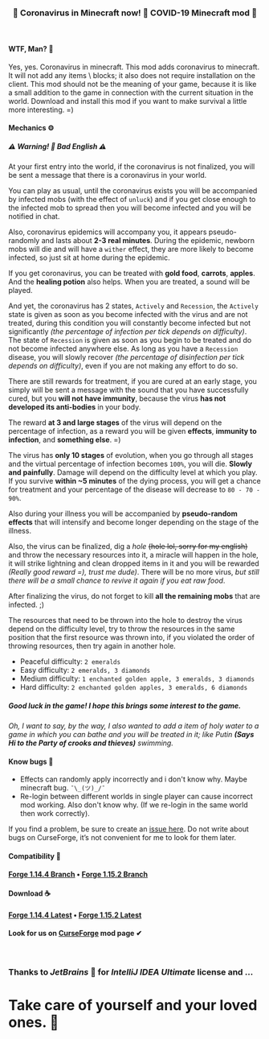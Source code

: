 <h3 align="center">🦠 Coronavirus in Minecraft now! 🦠 COVID-19 Minecraft mod 🦠</h4>

<br/>

#### WTF, Man? 🤨

Yes, yes. Coronavirus in minecraft. This mod adds coronavirus to minecraft. It will not add any items \ blocks; it also does not require installation on the client. This mod should not be the meaning of your game, because it is like a small addition to the game in connection with the current situation in the world. Download and install this mod if you want to make survival a little more interesting. =)

#### Mechanics ⚙

##### ⚠ Warning! 🚧 Bad English ⚠

At your first entry into the world, if the coronavirus is not finalized, you will be sent a message that there is a coronavirus in your world.

You can play as usual, until the coronavirus exists you will be accompanied by infected mobs (with the effect of `unluck`) and if you get close enough to the infected mob to spread then you will become infected and you will be notified in chat.

Also, coronavirus epidemics will accompany you, it appears pseudo-randomly and lasts about **2-3 real minutes**. During the epidemic, newborn mobs will die and will have a `wither` effect, they are more likely to become infected, so just sit at home during the epidemic.

If you get coronavirus, you can be treated with **gold food**, **carrots**, **apples**. And the **healing potion** also helps. When you are treated, a sound will be played.

And yet, the coronavirus has 2 states, `Actively` and `Recession`, the `Actively` state is given as soon as you become infected with the virus and are not treated, during this condition you will constantly become infected but not significantly *(the percentage of infection per tick depends on difficulty)*. The state of `Recession` is given as soon as you begin to be treated and do not become infected anywhere else. As long as you have a `Recession` disease, you will slowly recover *(the percentage of disinfection per tick depends on difficulty)*, even if you are not making any effort to do so.

There are still rewards for treatment, if you are cured at an early stage, you simply will be sent a message with the sound that you have successfully cured, but you **will not have immunity**, because the virus **has not developed its anti-bodies** in your body.

The reward **at 3 and large stages** of the virus will depend on the percentage of infection, as a reward you will be given **effects**, **immunity to infection**, and **something else**. =)

The virus has **only 10 stages** of evolution, when you go through all stages and the virtual percentage of infection becomes `100%`, you will die. **Slowly and painfully**. Damage will depend on the difficulty level at which you play. If you survive **within ~5 minutes** of the dying process, you will get a chance for treatment and your percentage of the disease will decrease to `80 - 70 - 90%`.

Also during your illness you will be accompanied by **pseudo-random effects** that will intensify and become longer depending on the stage of the illness.

Also, the virus can be finalized, dig a *hole* ~~(hole lol, sorry for my english)~~ and throw the necessary resources into it, a miracle will happen in the hole, it will strike lightning and clean dropped items in it and you will be rewarded *(Really good reward =), trust me dude)*. There will be no more virus, *but still there will be a small chance to revive it again if you eat raw food*.

After finalizing the virus, do not forget to kill **all the remaining mobs** that are infected. ;)

The resources that need to be thrown into the hole to destroy the virus depend on the difficulty level, try to throw the resources in the same position that the first resource was thrown into, if you violated the order of throwing resources, then try again in another hole.

- Peaceful difficulty: `2 emeralds`
- Easy difficulty: `2 emeralds, 3 diamonds`
- Medium difficulty: `1 enchanted golden apple, 3 emeralds, 3 diamonds`
- Hard difficulty: `2 enchanted golden apples, 3 emeralds, 6 diamonds`

##### Good luck in the game! I hope this brings some interest to the game.

*Oh, I want to say, by the way, I also wanted to add a item of holy water to a game in which you can bathe and you will be treated in it; like Putin **(Says Hi to the Party of crooks and thieves)** swimming.*

#### Know bugs 🐛

- Effects can randomly apply incorrectly and i don't know why. Maybe minecraft bug. `¯\_(ツ)_/¯`
- Re-login between different worlds in single player can cause incorrect mod working. Also don't know why. (If we re-login in the same world then work correctly).

If you find a problem, be sure to create an [issue here](https://github.com/MairwunNx/COVID-19-Mod/issues/new). Do not write about bugs on CurseForge, it’s not convenient for me to look for them later.

#### Compatibility 🧐

#### [Forge 1.14.4 Branch](https://github.com/MairwunNx/COVID-19-Mod/tree/FORGE-1.14.4) • [Forge 1.15.2 Branch](https://github.com/MairwunNx/COVID-19-Mod/tree/FORGE-1.15.2)

#### Download ☕
#### [Forge 1.14.4 Latest](https://github.com/MairwunNx/COVID-19-Mod/releases/download/1.0.0%2BMC-1.14.4/COVID-19-1.0.0+MC-1.14.4.jar) • [Forge 1.15.2 Latest](https://github.com/MairwunNx/COVID-19-Mod/tree/FORGE-1.15.2)

#### Look for us on [CurseForge]() mod page ✔

<br/>

### Thanks to *JetBrains* 🥰 for *IntelliJ IDEA Ultimate* license and ...

# Take care of yourself and your loved ones. 💖
